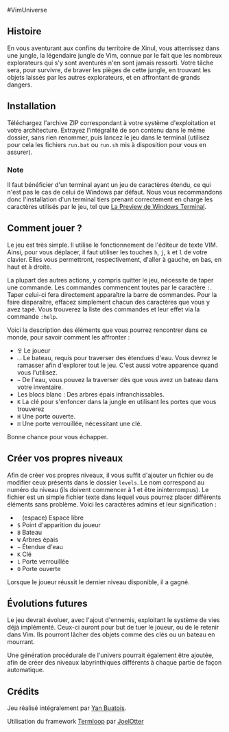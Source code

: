 #VimUniverse
## Histoire
En vous aventurant aux confins du territoire de Xinul, vous atterrissez dans une jungle, la légendaire jungle de Vim,
connue par le fait que les nombreux explorateurs qui s'y sont aventurés n'en sont jamais ressorti. Votre tâche sera,
pour survivre, de braver les pièges de cette jungle, en trouvant les objets laissés par les autres explorateurs, et en
affrontant de grands dangers.

## Installation
Téléchargez l'archive ZIP correspondant à votre système d'exploitation et votre architecture. Extrayez l'intégralité de
son contenu dans le même dossier, sans rien renommer, puis lancez le jeu dans le terminal (utilisez pour cela les fichiers
`run.bat` ou `run.sh` mis à disposition pour vous en assurer).

### Note
Il faut bénéficier d'un terminal ayant un jeu de caractères étendu, ce qui n'est pas le cas de celui de Windows par défaut.
Nous vous recommandons donc l'installation d'un terminal tiers prenant correctement en charge les caractères utilisés par le jeu,
tel que [La Preview de Windows Terminal](https://www.microsoft.com/store/apps/9n0dx20hk701?cid=storebadge&ocid=badge).

## Comment jouer ?
Le jeu est très simple. Il utilise le fonctionnement de l'éditeur de texte VIM. Ainsi, pour vous déplacer, il faut utiliser
les touches `h`, `j`, `k` et `l` de votre clavier. Elles vous permettront, respectivement, d'aller à gauche, en bas, en haut
et à droite. 

La plupart des autres actions, y compris quitter le jeu, nécessite de taper une commande. Les commandes commencent toutes
par le caractère `:`. Taper celui-ci fera directement apparaître la barre de commandes. Pour la faire disparaître, effacez
simplement chacun des caractères que vous y avez tapé. Vous trouverez la liste des commandes et leur effet via la commande
`:help`.

Voici la description des éléments que vous pourrez rencontrer dans ce monde, pour savoir comment les affronter :
* `옷` Le joueur
* `⌴` Le bateau, requis pour traverser des étendues d'eau. Vous devrez le ramasser afin d'explorer tout le jeu. C'est aussi
votre apparence quand vous l'utilisez.
* `~` De l'eau, vous pouvez la traverser dès que vous avez un bateau dans votre inventaire.
* Les blocs blanc : Des arbres épais infranchissables.
* `K` La clé pour s'enfoncer dans la jungle en utilisant les portes que vous trouverez
* `H` Une porte ouverte.
* `ℍ` Une porte verrouillée, nécessitant une clé.

Bonne chance pour vous échapper.

## Créer vos propres niveaux
Afin de créer vos propres niveaux, il vous suffit d'ajouter un fichier ou de modifier ceux présents dans le dossier `levels`.
Le nom correspond au numéro du niveau (ils doivent commencer à 1 et être ininterrompus). Le fichier est un simple fichier
texte dans lequel vous pourrez placer différents éléments sans problème. Voici les caractères admins et leur signification :
* ` ` (espace) Espace libre
* `S` Point d'apparition du joueur
* `B` Bateau
* `W` Arbres épais
* `~` Étendue d'eau
* `K` Clé
* `L` Porte verrouillée
* `O` Porte ouverte

Lorsque le joueur réussit le dernier niveau disponible, il a gagné.

## Évolutions futures
Le jeu devrait évoluer, avec l'ajout d'ennemis, exploitant le système de vies déjà implémenté. Ceux-ci auront pour but de
tuer le joueur, ou de le retenir dans Vim. Ils pourront lâcher des objets comme des clés ou un bateau en mourrant.

Une génération procédurale de l'univers pourrait également être ajoutée, afin de créer des niveaux labyrinthiques différents
à chaque partie de façon automatique.

## Crédits
Jeu réalisé intégralement par [Yan Buatois](https://github.com/yanbuatois).

Utilisation du framework [Termloop](https://github.com/JoelOtter/termloop) par [JoelOtter](https://github.com/JoelOtter)